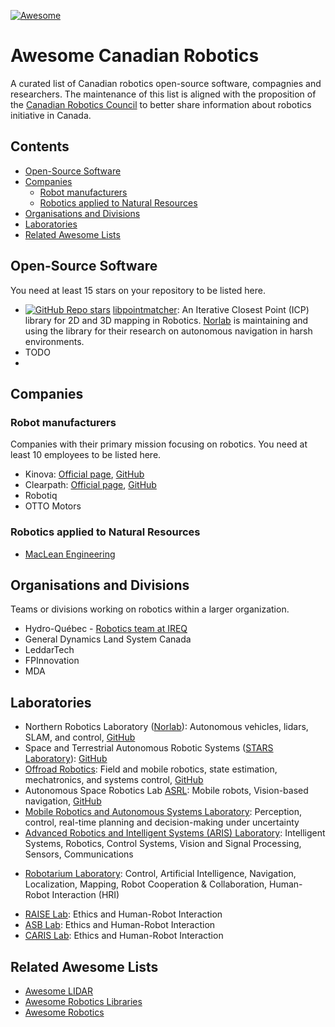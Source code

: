 [![Awesome](https://awesome.re/badge.svg)](https://awesome.re)

# Awesome Canadian Robotics

A curated list of Canadian robotics open-source software, compagnies and researchers.
The maintenance of this list is aligned with the proposition of the [Canadian Robotics Council](https://www.roboticscouncil.ca) to better share information about robotics initiative in Canada.

## Contents

- [Open-Source Software](#open-source-software)
- [Companies](#companies)
  - [Robot manufacturers](#robot-manufacturers)
  - [Robotics applied to Natural Resources](#robotics-applied-to-natural-resources)
- [Organisations and Divisions](#organisations-and-divisions)
- [Laboratories](#laboratories)
- [Related Awesome Lists](#related-awesome-lists)

## Open-Source Software

You need at least 15 stars on your repository to be listed here.

- [![GitHub Repo stars](https://img.shields.io/github/stars/ethz-asl/libpointmatcher?style=social)](https://github.com/ethz-asl/libpointmatcher/stargazers) [libpointmatcher](https://github.com/ethz-asl/libpointmatcher): An Iterative Closest Point (ICP) library for 2D and 3D mapping in Robotics. [Norlab](https://norlab.ulaval.ca) is maintaining and using the library for their research on autonomous navigation in harsh environments.
- TODO
-

## Companies

### Robot manufacturers

Companies with their primary mission focusing on robotics.
You need at least 10 employees to be listed here.

- Kinova: [Official page](https://www.kinovarobotics.com/), [GitHub](https://github.com/Kinovarobotics)
- Clearpath: [Official page](https://clearpathrobotics.com/), [GitHub](https://github.com/clearpathrobotics)
- Robotiq
- OTTO Motors

### Robotics applied to Natural Resources

- [MacLean Engineering](https://macleanengineering.com)


## Organisations and Divisions

Teams or divisions working on robotics within a larger organization.

- Hydro-Québec - [Robotics team at IREQ](http://www.hydroquebec.com/robotics)
- General Dynamics Land System Canada
- LeddarTech
- FPInnovation
- MDA

## Laboratories
<!-- - NOTE: add keywords to lab, it might be hard categorize them as they cover mulitple topics -->

- Northern Robotics Laboratory ([Norlab](https://norlab.ulaval.ca)): Autonomous vehicles, lidars, SLAM, and control, [GitHub](https://github.com/norlab-ulaval)
- Space and Terrestrial Autonomous Robotic Systems ([STARS Laboratory](https://starslab.ca/)): [GitHub](https://github.com/utiasSTARS)
- [Offroad Robotics](https://offroad.engineering.queensu.ca/): Field and mobile robotics, state estimation, mechatronics, and systems control, [GitHub](https://github.com/offroad-robotics)
- Autonomous Space Robotics Lab [ASRL](http://asrl.utias.utoronto.ca/): Mobile robots, Vision-based navigation, [GitHub](https://github.com/utiasASRL)
- [Mobile Robotics and Autonomous Systems Laboratory](https://www.polymtl.ca/robotique-mobile/en): Perception, control, real-time planning and decision-making under uncertainty
- [Advanced Robotics and Intelligent Systems (ARIS) Laboratory](https://syang.uoguelph.ca/aris/): Intelligent Systems, Robotics, Control Systems, Vision and Signal Processing, Sensors, Communications
<!-- - [Intelligent machine Lab] -->
<!-- - Inna Scharf Lab -->
<!-- - UNB Robotics -->
<!-- - Dartmouth University -->
<!-- - Memorial University -->
<!-- - UMoncton Robotique -->
<!-- - UPEI -->
<!-- - UBC -->
<!-- - UAlberta -->
- [Robotarium Laboratory](https://www.uvs-robotarium-lab.ca/): Control, Artificial Intelligence, Navigation, Localization, Mapping, Robot Cooperation & Collaboration, Human-Robot Interaction (HRI)
<!-- - USherbrooke -->
<!-- - UMontreal -->
<!-- - UQAM - ETS -->
<!-- - McGill -->
<!-- - UOttawa -->
<!-- - UManitoba -->
<!-- - Queens -->
<!-- - York University -->
<!-- - McMaster University -->



<!-- - INRS -->
<!-- - CNRC -->

- [RAISE Lab](https://raise.cim.mcgill.ca): Ethics and Human-Robot Interaction
- [ASB Lab](http://asblab.mie.utoronto.ca): Ethics and Human-Robot Interaction
- [CARIS Lab](https://caris.mech.ubc.ca): Ethics and Human-Robot Interaction

## Related Awesome Lists

- [Awesome LIDAR](https://github.com/szenergy/awesome-lidar/)
- [Awesome Robotics Libraries](http://jslee02.github.io/awesome-robotics-libraries/)
- [Awesome Robotics](https://github.com/ahundt/awesome-robotics#point-clouds)
